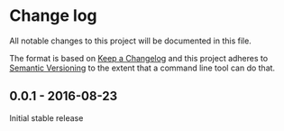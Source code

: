 # Change log

All notable changes to this project will be documented in this file.

The format is based on [Keep a Changelog](http://keepachangelog.com/) 
and this project adheres to [Semantic Versioning](http://semver.org/) to the extent that a command line tool can do that.

## 0.0.1 - 2016-08-23

Initial stable release
